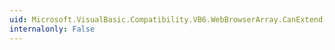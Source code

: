 ```yaml
---
uid: Microsoft.VisualBasic.Compatibility.VB6.WebBrowserArray.CanExtend(System.Object)
internalonly: False
---
```

